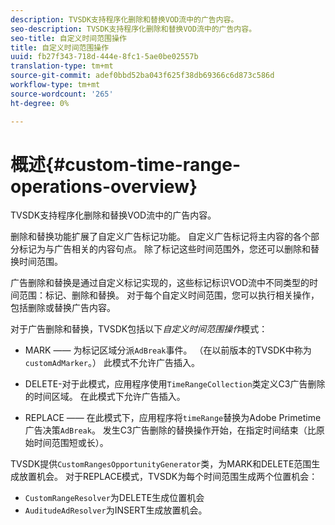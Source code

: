 ```yaml
---
description: TVSDK支持程序化删除和替换VOD流中的广告内容。
seo-description: TVSDK支持程序化删除和替换VOD流中的广告内容。
seo-title: 自定义时间范围操作
title: 自定义时间范围操作
uuid: fb27f343-718d-444e-8fc1-5ae0be02557b
translation-type: tm+mt
source-git-commit: adef0bbd52ba043f625f38db69366c6d873c586d
workflow-type: tm+mt
source-wordcount: '265'
ht-degree: 0%

---
```



# 概述{#custom-time-range-operations-overview}

TVSDK支持程序化删除和替换VOD流中的广告内容。

删除和替换功能扩展了自定义广告标记功能。 自定义广告标记将主内容的各个部分标记为与广告相关的内容句点。 除了标记这些时间范围外，您还可以删除和替换时间范围。

<!--<a id="section_D3FE668CAF764DCC912373D5410C932C"></a>-->

广告删除和替换是通过自定义标记实现的，这些标记标识VOD流中不同类型的时间范围：标记、删除和替换。 对于每个自定义时间范围，您可以执行相关操作，包括删除或替换广告内容。

对于广告删除和替换，TVSDK包括以下&#x200B;*自定义时间范围操作*&#x200B;模式：

* MARK —— 为标记区域分派`AdBreak`事件。 （在以前版本的TVSDK中称为`customAdMarker`。） 此模式不允许广告插入。

* DELETE-对于此模式，应用程序使用`TimeRangeCollection`类定义C3广告删除的时间区域。 在此模式下允许广告插入。
* REPLACE —— 在此模式下，应用程序将`timeRange`替换为Adobe Primetime广告决策`AdBreak`。 发生C3广告删除的替换操作开始，在指定时间结束（比原始时间范围短或长）。

TVSDK提供`CustomRangesOpportunityGenerator`类，为MARK和DELETE范围生成放置机会。 对于REPLACE模式，TVSDK为每个时间范围生成两个位置机会：

* `CustomRangeResolver`为DELETE生成位置机会
* `AuditudeAdResolver`为INSERT生成放置机会。